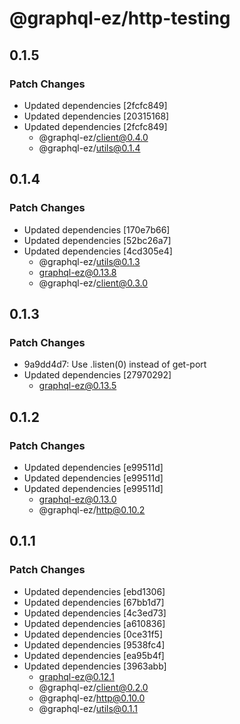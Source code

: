 # @graphql-ez/http-testing

## 0.1.5

### Patch Changes

- Updated dependencies [2fcfc849]
- Updated dependencies [20315168]
- Updated dependencies [2fcfc849]
  - @graphql-ez/client@0.4.0
  - @graphql-ez/utils@0.1.4

## 0.1.4

### Patch Changes

- Updated dependencies [170e7b66]
- Updated dependencies [52bc26a7]
- Updated dependencies [4cd305e4]
  - @graphql-ez/utils@0.1.3
  - graphql-ez@0.13.8
  - @graphql-ez/client@0.3.0

## 0.1.3

### Patch Changes

- 9a9dd4d7: Use .listen(0) instead of get-port
- Updated dependencies [27970292]
  - graphql-ez@0.13.5

## 0.1.2

### Patch Changes

- Updated dependencies [e99511d]
- Updated dependencies [e99511d]
- Updated dependencies [e99511d]
  - graphql-ez@0.13.0
  - @graphql-ez/http@0.10.2

## 0.1.1

### Patch Changes

- Updated dependencies [ebd1306]
- Updated dependencies [67bb1d7]
- Updated dependencies [4c3ed73]
- Updated dependencies [a610836]
- Updated dependencies [0ce31f5]
- Updated dependencies [9538fc4]
- Updated dependencies [ea95b4f]
- Updated dependencies [3963abb]
  - graphql-ez@0.12.1
  - @graphql-ez/client@0.2.0
  - @graphql-ez/http@0.10.0
  - @graphql-ez/utils@0.1.1
